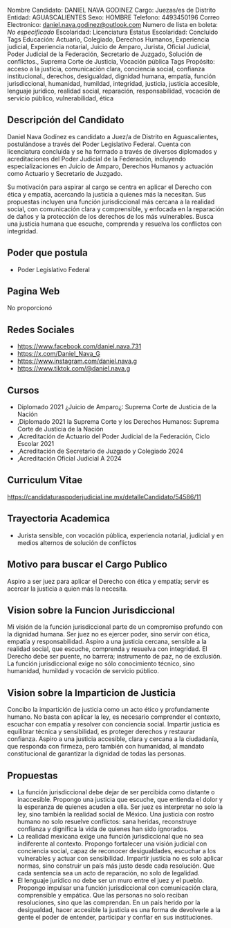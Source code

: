 Nombre Candidato: DANIEL NAVA GODINEZ
Cargo: Juezas/es de Distrito
Entidad: AGUASCALIENTES
Sexo: HOMBRE
Telefono: 4493450196
Correo Electronico: daniel.nava.godinez@outlook.com
Numero de lista en boleta: *No especificado*
Escolaridad: Licenciatura
Estatus Escolaridad: Concluido
Tags Educación: Actuario, Colegiado, Derechos Humanos, Experiencia judicial, Experiencia notarial, Juicio de Amparo, Jurista, Oficial Judicial, Poder Judicial de la Federación, Secretario de Juzgado, Solución de conflictos., Suprema Corte de Justicia, Vocación pública
Tags Propósito: acceso a la justicia, comunicación clara, conciencia social, confianza institucional., derechos, desigualdad, dignidad humana, empatía, función jurisdiccional, humanidad, humildad, integridad, justicia, justicia accesible, lenguaje jurídico, realidad social, reparación, responsabilidad, vocación de servicio público, vulnerabilidad, ética


## Descripción del Candidato 

Daniel Nava Godínez es candidato a Juez/a de Distrito en Aguascalientes, postulándose a través del Poder Legislativo Federal. Cuenta con licenciatura concluida y se ha formado a través de diversos diplomados y acreditaciones del Poder Judicial de la Federación, incluyendo especializaciones en Juicio de Amparo, Derechos Humanos y actuación como Actuario y Secretario de Juzgado.

Su motivación para aspirar al cargo se centra en aplicar el Derecho con ética y empatía, acercando la justicia a quienes más la necesitan. Sus propuestas incluyen una función jurisdiccional más cercana a la realidad social, con comunicación clara y comprensible, y enfocada en la reparación de daños y la protección de los derechos de los más vulnerables. Busca una justicia humana que escuche, comprenda y resuelva los conflictos con integridad.


## Poder que postula

- Poder Legislativo Federal


## Pagina Web

No proporcionó


## Redes Sociales

- https://www.facebook.com/daniel.nava.731
- https://x.com/Daniel_Nava_G
- https://www.instagram.com/daniel.nava.g
- https://www.tiktok.com/@daniel.nava.g


## Cursos

- Diplomado 2021 ¿Juicio de Amparo¿: Suprema Corte de Justicia de la Nación
- ,Diplomado 2021 la Suprema Corte y los Derechos Humanos: Suprema Corte de Justicia de la Nación
- ,Acreditación de Actuario del Poder Judicial de la Federación, Ciclo Escolar 2021
- ,Acreditación de Secretario de Juzgado y Colegiado 2024
- ,Acreditación Oficial Judicial A 2024


## Curriculum Vitae

https://candidaturaspoderjudicial.ine.mx/detalleCandidato/54586/11


## Trayectoria Academica

- Jurista sensible, con vocación pública, experiencia notarial, judicial y en medios alternos de solución de conflictos


## Motivo para buscar el Cargo Publico

Aspiro a ser juez para aplicar el Derecho con ética y empatía; servir es acercar la justicia a quien más la necesita.


## Vision sobre la Funcion Jurisdiccional

Mi visión de la función jurisdiccional parte de un compromiso profundo con la dignidad humana. Ser juez no es ejercer poder, sino servir con ética, empatía y responsabilidad. Aspiro a una justicia cercana, sensible a la realidad social, que escuche, comprenda y resuelva con integridad. El Derecho debe ser puente, no barrera; instrumento de paz, no de exclusión. La función jurisdiccional exige no sólo conocimiento técnico, sino humanidad, humildad y vocación de servicio público.


## Vision sobre la Imparticion de Justicia

Concibo la impartición de justicia como un acto ético y profundamente humano. No basta con aplicar la ley, es necesario comprender el contexto, escuchar con empatía y resolver con conciencia social. Impartir justicia es equilibrar técnica y sensibilidad, es proteger derechos y restaurar confianza. Aspiro a una justicia accesible, clara y cercana a la ciudadanía, que responda con firmeza, pero también con humanidad, al mandato constitucional de garantizar la dignidad de todas las personas.


## Propuestas

- La función jurisdiccional debe dejar de ser percibida como distante o inaccesible. Propongo una justicia que escuche, que entienda el dolor y la esperanza de quienes acuden a ella. Ser juez es interpretar no solo la ley, sino también la realidad social de México. Una justicia con rostro humano no solo resuelve conflictos: sana heridas, reconstruye confianza y dignifica la vida de quienes han sido ignorados.
- La realidad mexicana exige una función jurisdiccional que no sea indiferente al contexto. Propongo fortalecer una visión judicial con conciencia social, capaz de reconocer desigualdades, escuchar a los vulnerables y actuar con sensibilidad. Impartir justicia no es solo aplicar normas, sino construir un país más justo desde cada resolución. Que cada sentencia sea un acto de reparación, no solo de legalidad.
- El lenguaje jurídico no debe ser un muro entre el juez y el pueblo. Propongo impulsar una función jurisdiccional con comunicación clara, comprensible y empática. Que las personas no solo reciban resoluciones, sino que las comprendan. En un país herido por la desigualdad, hacer accesible la justicia es una forma de devolverle a la gente el poder de entender, participar y confiar en sus instituciones.

